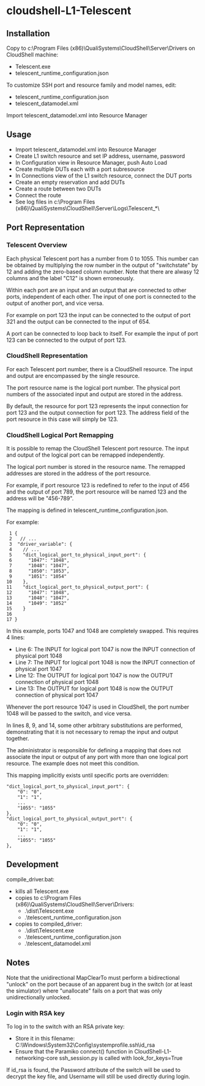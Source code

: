 # cloudshell-L1-Telescent

## Installation
Copy to c:\Program Files (x86)\QualiSystems\CloudShell\Server\Drivers on CloudShell machine:
- Telescent.exe
- telescent_runtime_configuration.json

To customize SSH port and resource family and model names, edit:
- telescent_runtime_configuration.json
- telescent_datamodel.xml

Import telescent_datamodel.xml into Resource Manager

## Usage
- Import telescent_datamodel.xml into Resource Manager
- Create L1 switch resource and set IP address, username, password
- In Configuration view in Resource Manager, push Auto Load
- Create multiple DUTs each with a port subresource
- In Connections view of the L1 switch resource, connect the DUT ports
- Create an empty reservation and add DUTs
- Create a route between two DUTs
- Connect the route
- See log files in c:\Program Files (x86)\QualiSystems\CloudShell\Server\Logs\Telescent_*\


## Port Representation

### Telescent Overview

Each physical Telescent port has a number from 0 to 1055. This number can be obtained by multiplying the row number in the output of "switchstate" by 12 and adding the zero-based column number. Note that there are alwasy 12 columns and the label "C12" is shown erroneously.

Within each port are an input and an output that are connected to other ports, independent of each other. The input of one port is connected to the output of another port, and vice versa.

For example on port 123 the input can be connected to the output of port 321 and the output can be connected to the input of 654.

A port can be connected to loop back to itself. For example the input of port 123 can be connected to the output of port 123.

### CloudShell Representation
For each Telescent port number, there is a CloudShell resource. The input and output are encompassed by the single resource.

The port resource name is the logical port number. The physical port numbers of the associated input and output are stored in the address.

By default, the resource for port 123 represents the input connection for port 123 and the output connection for port 123.  The address field of the port resource in this case will simply be 123.

### CloudShell Logical Port Remapping

It is possible to remap the CloudShell Telescent port resource.
The input and output of the logical port can be remapped independently.

The logical port number is stored in the resource name.
The remapped addresses are stored in the address of the port resource.

For example, if port resource 123 is redefined to refer to the input of 456 and the output of port 789,
the port resource will be named 123 and the address will be "456-789".

The mapping is defined in telescent_runtime_configuration.json.

For example:

     1 {
     2   // ...
     3  "driver_variable": {
     4    // ...
     5    "dict_logical_port_to_physical_input_port": {
     6      "1047": "1048",
     7      "1048": "1047",
     8      "1050": "1053",
     9      "1051": "1054"
    10    },
    11    "dict_logical_port_to_physical_output_port": {
    12      "1047": "1048",
    13      "1048": "1047",
    14      "1049": "1052"
    15    }
    16
    17 }

In this example, ports 1047 and 1048 are completely swapped. This requires 4 lines:
- Line 6: The INPUT for logical port 1047 is now the INPUT connection of physical port 1048
- Line 7: The INPUT for logical port 1048 is now the INPUT connection of physical port 1047
- Line 12: The OUTPUT for logical port 1047 is now the OUTPUT connection of physical port 1048
- Line 13: The OUTPUT for logical port 1048 is now the OUTPUT connection of physical port 1047

Whenever the port resource 1047 is used in CloudShell, the port number 1048 will be passed to the switch, and vice versa.

In lines 8, 9, and 14, some other arbitrary substitutions are performed, demonstrating that it is not necessary to remap the input and output together.

The administrator is responsible for defining a mapping that does not associate the input or output of any port
with more than one logical port resource. The example does not meet this condition.

This mapping implicitly exists until specific ports are overridden:

    "dict_logical_port_to_physical_input_port": {
        "0": "0",
        "1": "1",
        ...
        "1055": "1055"
    },
    "dict_logical_port_to_physical_output_port": {
        "0": "0",
        "1": "1",
        ...
        "1055": "1055"
    },





## Development
compile_driver.bat:
- kills all Telescent.exe 
- copies to c:\Program Files (x86)\QualiSystems\CloudShell\Server\Drivers:
  - .\dist\Telescent.exe 
  - .\telescent_runtime_configuration.json
- copies to compiled_driver:
  - .\dist\Telescent.exe
  - .\telescent_runtime_configuration.json
  - .\telescent_datamodel.xml

## Notes
Note that the unidirectional MapClearTo must perform a bidirectional "unlock" on the port because of an apparent bug in the switch (or at least the simulator) where "unallocate" fails on a port that was only unidirectionally unlocked.

### Login with RSA key
To log in to the switch with an RSA private key:

- Store it in this filename: C:\Windows\System32\Config\systemprofile\.ssh\id_rsa
- Ensure that the Paramiko connect() function in CloudShell-L1-networking-core ssh_session.py is called with look_for_keys=True
 
If id_rsa is found, the Password attribute of the switch will be used to decrypt the key file, and Username will still be used directly during login.
